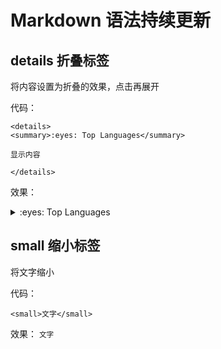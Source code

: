 # Markdown 语法持续更新

## details 折叠标签

将内容设置为折叠的效果，点击再展开

代码：

```
<details>
<summary>:eyes: Top Languages</summary>
  
显示内容

</details>
```

效果：
<details>
<summary>:eyes: Top Languages</summary>
  
显示内容

</details>

## small 缩小标签

将文字缩小

代码：

```
<small>文字</small>
```

效果：
<small>文字</small>